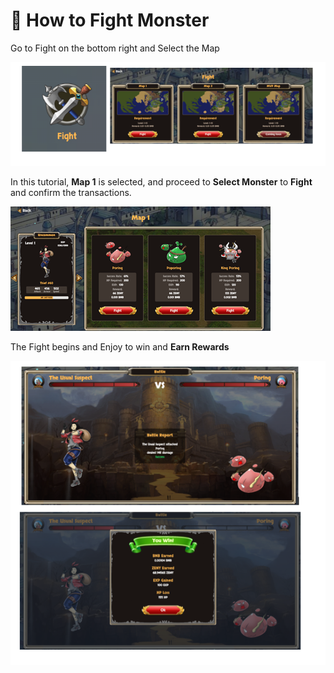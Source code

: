 # 👾 How to Fight Monster

Go to Fight on the bottom right and Select the Map

![](<../.gitbook/assets/image (15).png>)

In this tutorial, **Map 1** is selected, and proceed to **Select Monster** to **Fight** and confirm the transactions.

![](<../.gitbook/assets/image (10).png>)

The Fight begins and Enjoy to win and **Earn Rewards**

![](<../.gitbook/assets/image (12).png>)

